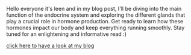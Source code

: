 Hello everyone it's leen and in my blog post, I'll be diving into the main function of the endocrine system and exploring the different glands that play a crucial role in hormone production. Get ready to learn how these hormones impact our body and keep everything running smoothly. Stay tuned for an enlightening and informative read :)

[click here to have a look at my blog](part_1.md)
